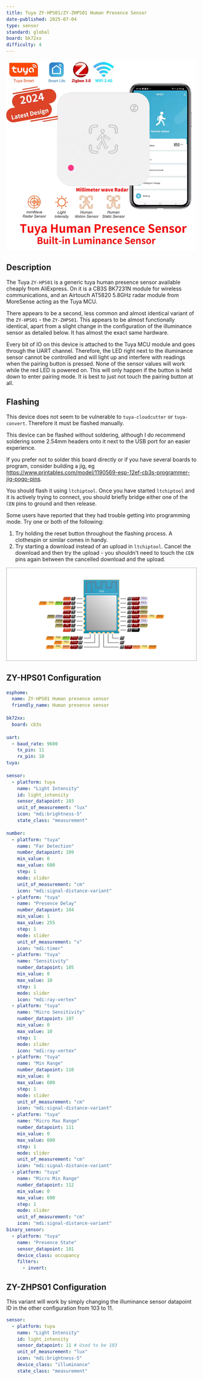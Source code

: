 ```yaml
---
title: Tuya ZY-HPS01/ZY-ZHPS01 Human Presence Sensor
date-published: 2025-07-04
type: sensor
standard: global
board: bk72xx
difficulty: 4
---
```


![Tuya ZY-HPS01](ZY_HPS01.png "Tuya ZY-HPS01")

## Description

The Tuya `ZY-HPS01` is a generic tuya human presence sensor available cheaply from AliExpress. On it is a CB3S BK7231N module for wireless communications, and an Airtouch AT5820 5.8GHz radar module from MoreSense acting as the Tuya MCU.

There appears to be a second, less common and almost identical variant of the `ZY-HPS01` - the `ZY-ZHPS01`. This appears to be almost functionally identical, apart from a slight change in the configuration of the illuminance sensor as detailed below. It has almost the exact same hardware.

Every bit of IO on this device is attached to the Tuya MCU module and goes through the UART channel. Therefore, the LED right next to the illuminance sensor cannot be controlled and will light up and interfere with readings when the pairing button is pressed. None of the sensor values will work while the red LED is powered on. This will only happen if the button is held down to enter pairing mode. It is best to just not touch the pairing button at all.

## Flashing

This device does not seem to be vulnerable to `tuya-cloudcutter` or `tuya-convert`. Therefore it must be flashed manually.

This device can be flashed without soldering, although I do recommend soldering some 2.54mm headers onto it next to the USB port for an easier experience.

If you prefer not to solder this board directly or if you have several boards to program, consider building a jig, eg https://www.printables.com/model/1190569-esp-12ef-cb3s-programmer-jig-pogo-pins.

You should flash it using `ltchiptool`. Once you have started `ltchiptool` and it is actively trying to connect, you should briefly bridge either one of the `CEN` pins to ground and then release.

Some users have reported that they had trouble getting into programming mode. Try one or both of the following:

1. Try holding the reset button throughout the flashing process. A clothespin or similar comes in handy.
2. Try starting a download instead of an upload in `ltchiptool`. Cancel the download and then try the upload - you shouldn't need to touch the `CEN` pins again between the cancelled download and the upload.

![CB3S Pinout](cb3s.png "CB3S Pinout")

## ZY-HPS01 Configuration

```yaml
esphome:
  name: ZY-HPS01 Human presence sensor
  friendly_name: Human presence sensor

bk72xx:
  board: cb3s

uart:
  - baud_rate: 9600
    tx_pin: 11
    rx_pin: 10
tuya:

sensor:
  - platform: tuya
    name: "Light Intensity"
    id: light_intensity
    sensor_datapoint: 103
    unit_of_measurement: "lux"
    icon: "mdi:brightness-5"
    state_class: "measurement"

number:
  - platform: "tuya"
    name: "Far Detection"
    number_datapoint: 109
    min_value: 0
    max_value: 600
    step: 1
    mode: slider
    unit_of_measurement: "cm"
    icon: "mdi:signal-distance-variant"
  - platform: "tuya"
    name: "Presence Delay"
    number_datapoint: 104
    min_value: 1
    max_value: 255
    step: 1
    mode: slider
    unit_of_measurement: "s"
    icon: "mdi:timer"
  - platform: "tuya"
    name: "Sensitivity"
    number_datapoint: 105
    min_value: 0
    max_value: 10
    step: 1
    mode: slider
    icon: "mdi:ray-vertex"
  - platform: "tuya"
    name: "Micro Sensitivity"
    number_datapoint: 107
    min_value: 0
    max_value: 10
    step: 1
    mode: slider
    icon: "mdi:ray-vertex"
  - platform: "tuya"
    name: "Min Range"
    number_datapoint: 110
    min_value: 0
    max_value: 600
    step: 1
    mode: slider
    unit_of_measurement: "cm"
    icon: "mdi:signal-distance-variant"
  - platform: "tuya"
    name: "Micro Max Range"
    number_datapoint: 111
    min_value: 0
    max_value: 600
    step: 1
    mode: slider
    unit_of_measurement: "cm"
    icon: "mdi:signal-distance-variant"
  - platform: "tuya"
    name: "Micro Min Range"
    number_datapoint: 112
    min_value: 0
    max_value: 600
    step: 1
    mode: slider
    unit_of_measurement: "cm"
    icon: "mdi:signal-distance-variant"
binary_sensor:
  - platform: "tuya"
    name: "Presence State"
    sensor_datapoint: 101
    device_class: occupancy
    filters:
      - invert:

```

## ZY-ZHPS01 Configuration

This variant will work by simply changing the illuminance sensor datapoint ID in the other configuration from 103 to 11.

```yaml
sensor:
  - platform: tuya
    name: "Light Intensity"
    id: light_intensity
    sensor_datapoint: 11 # Used to be 103
    unit_of_measurement: "lux"
    icon: "mdi:brightness-5"
    device_class: "illuminance"
    state_class: "measurement"
```
